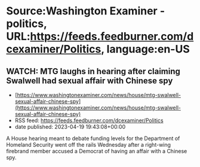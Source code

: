 # Source:Washington Examiner - politics, URL:https://feeds.feedburner.com/dcexaminer/Politics, language:en-US

## WATCH: MTG laughs in hearing after claiming Swalwell had sexual affair with Chinese spy
 - [https://www.washingtonexaminer.com/news/house/mtg-swalwell-sexual-affair-chinese-spy](https://www.washingtonexaminer.com/news/house/mtg-swalwell-sexual-affair-chinese-spy)
 - RSS feed: https://feeds.feedburner.com/dcexaminer/Politics
 - date published: 2023-04-19 19:43:08+00:00

A House hearing meant to debate funding levels for the Department of Homeland Security went off the rails Wednesday after a right-wing firebrand member accused a Democrat of having an affair with a Chinese spy.

